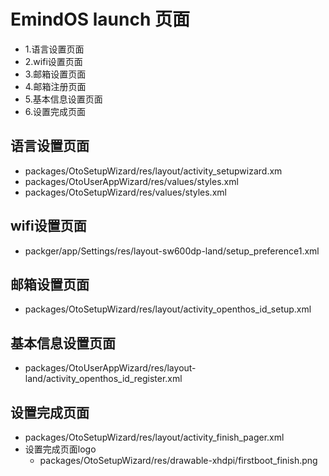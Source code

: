 # EmindOS launch 页面
- 1.语言设置页面
- 2.wifi设置页面
- 3.邮箱设置页面
- 4.邮箱注册页面
- 5.基本信息设置页面
- 6.设置完成页面
## 语言设置页面
  - packages/OtoSetupWizard/res/layout/activity_setupwizard.xm
  - packages/OtoUserAppWizard/res/values/styles.xml
  - packages/OtoSetupWizard/res/values/styles.xml

## wifi设置页面
  - packger/app/Settings/res/layout-sw600dp-land/setup_preference1.xml

## 邮箱设置页面
  - packages/OtoSetupWizard/res/layout/activity_openthos_id_setup.xml 

## 基本信息设置页面
  - packages/OtoUserAppWizard/res/layout-land/activity_openthos_id_register.xml

## 设置完成页面
  - packages/OtoSetupWizard/res/layout/activity_finish_pager.xml
  - 设置完成页面logo
    - packages/OtoSetupWizard/res/drawable-xhdpi/firstboot_finish.png
